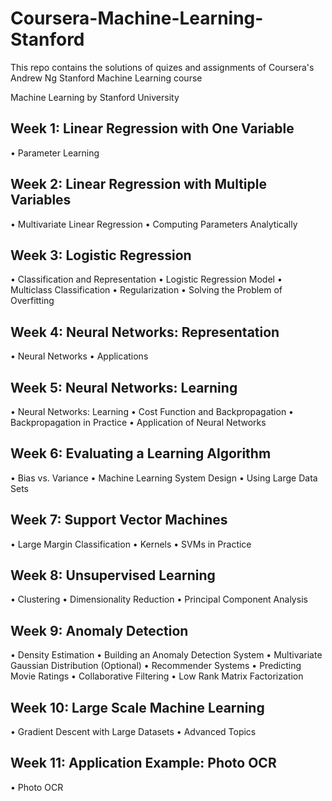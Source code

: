 # Coursera-Machine-Learning-Stanford
This repo contains the solutions of quizes and assignments of Coursera's Andrew Ng Stanford Machine Learning course

Machine Learning
					by Stanford University

## Week 1: Linear Regression with One Variable
•	Parameter Learning

## Week 2: Linear Regression with Multiple Variables
•	Multivariate Linear Regression
•	Computing Parameters Analytically

## Week 3: Logistic Regression
•	Classification and Representation
•	Logistic Regression Model
•	Multiclass Classification
•	Regularization
•	Solving the Problem of Overfitting

## Week 4: Neural Networks: Representation
•	Neural Networks
•	Applications

## Week 5: Neural Networks: Learning
•	Neural Networks: Learning
•	Cost Function and Backpropagation
•	Backpropagation in Practice
•	Application of Neural Networks

## Week 6: Evaluating a Learning Algorithm
•	Bias vs. Variance
•	Machine Learning System Design
•	Using Large Data Sets

## Week 7: Support Vector Machines
•	Large Margin Classification
•	Kernels
•	SVMs in Practice

## Week 8: Unsupervised Learning
•	Clustering
•	Dimensionality Reduction
•	Principal Component Analysis

## Week 9: Anomaly Detection
•	Density Estimation
•	Building an Anomaly Detection System
•	Multivariate Gaussian Distribution (Optional)
•	Recommender Systems
•	Predicting Movie Ratings
•	Collaborative Filtering
•	Low Rank Matrix Factorization

## Week 10: Large Scale Machine Learning
•	Gradient Descent with Large Datasets
•	Advanced Topics

## Week 11: Application Example: Photo OCR
•	Photo OCR

